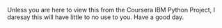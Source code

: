 Unless you are here to view this from the Coursera IBM Python Project, I daresay this will have little to no use to you. Have a good day.

